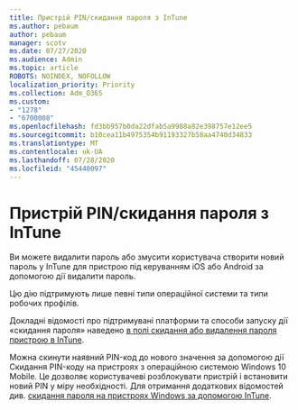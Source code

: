 ```yaml
---
title: Пристрій PIN/скидання пароля з InTune
ms.author: pebaum
author: pebaum
manager: scotv
ms.date: 07/27/2020
ms.audience: Admin
ms.topic: article
ROBOTS: NOINDEX, NOFOLLOW
localization_priority: Priority
ms.collection: Adm_O365
ms.custom:
- "1278"
- "6700008"
ms.openlocfilehash: fd3bb957b0da22dfab5a9988a82e398757e12ee5
ms.sourcegitcommit: b10cea11b4975354b91193327b58aa4740d34833
ms.translationtype: MT
ms.contentlocale: uk-UA
ms.lasthandoff: 07/28/2020
ms.locfileid: "45440097"
---
```

# <a name="device-pinpassword-reset-from-intune"></a>Пристрій PIN/скидання пароля з InTune

Ви можете видалити пароль або змусити користувача створити новий пароль у InTune для пристрою під керуванням iOS або Android за допомогою дії видалити пароль.

Цю дію підтримують лише певні типи операційної системи та типи робочих профілів.

Докладні відомості про підтримувані платформи та способи запуску дії «скидання пароля» наведено [в полі скидання або видалення пароля пристрою в InTune](https://docs.microsoft.com/intune/device-passcode-reset).

Можна скинути наявний PIN-код до нового значення за допомогою дії Скидання PIN-коду на пристроях з операційною системою Windows 10 Mobile. Це дозволяє користувачеві розблокувати пристрій і встановити новий PIN у міру необхідності. Для отримання додаткових відомостей див. [скидання пароля на пристроях Windows за допомогою InTune](https://docs.microsoft.com/intune/device-windows-pin-reset).